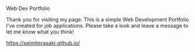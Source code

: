 Web Dev Portfolio

Thank you for visiting my page. This is a simple Web Development Portfolio I've created for job applications. Please take a look and leave a message to let me know what you think!

https://seimiterasaki.github.io/